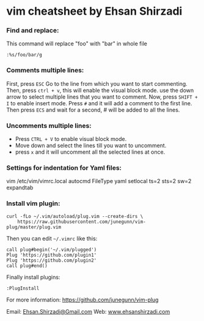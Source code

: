 # vim cheatsheet by Ehsan Shirzadi

### Find and replace:
This command will replace "foo" with "bar" in whole file
```
:%s/foo/bar/g
```

### Comments multiple lines:
First, press `ESC`
Go to the line from which you want to start commenting. Then, press `ctrl + v`, this will enable the visual block mode.
use the down arrow to select multiple lines that you want to comment.
Now, press `SHIFT + I` to enable insert mode.
Press `#` and it will add a comment to the first line. Then press `ECS` and wait for a second, # will be added to all the lines.

### Uncomments multiple lines:
- Press `CTRL + V` to enable visual block mode.
- Move down and select the lines till you want to uncomment.
- press `x` and it will uncomment all the selected lines at once.

### Settings for indentation for Yaml files:
vim /etc/vim/vimrc.local
autocmd FileType yaml setlocal ts=2 sts=2 sw=2 expandtab

### Install vim plugin:
```
curl -fLo ~/.vim/autoload/plug.vim --create-dirs \
    https://raw.githubusercontent.com/junegunn/vim-plug/master/plug.vim
```
Then you can edit `~/.vimrc` like this:
```
call plug#begin('~/.vim/plugged')
Plug 'https://github.com/plugin1'
Plug 'https://github.com/plugin2'
call plug#end()
```
Finally install plugins:
```
:PlugInstall
```
For more information: https://github.com/junegunn/vim-plug




Email: Ehsan.Shirzadi@Gmail.com
Web: www.ehsanshirzadi.com
